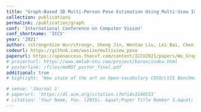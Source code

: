 ```yaml
---
title: "Graph-Based 3D Multi-Person Pose Estimation Using Multi-View Images"
collection: publications
permalink: /publication/graph
conf: 'International Conference on Computer Vision'
conf_shortname: 'ICCV'
year: '2021'
author: <strong>Size Wu</strong>, Sheng Jin, Wentao Liu, Lei Bai, Chen Qian, Dong Liu, and Wanli Ouyang
codeurl: https://github.com/wusize/multiview_pose
paperurl: https://openaccess.thecvf.com/content/ICCV2021/papers/Wu_Graph-Based_3D_Multi-Person_Pose_Estimation_Using_Multi-View_Images_ICCV_2021_paper.pdf
# projecturl: https://www.mmlab-ntu.com/project/baron/index.html
# posterlink: /files/mmMOT_poster_final.pdf
additional: true
# highlight: 'New state of the art on Open-vocabulary COCO/LVIS Benchmark.'

# venue: 'Journal 1'
# paperurl: 'https://dl.acm.org/citation.cfm?id=3240553'
# citation: 'Your Name, You. (2015). &quot;Paper Title Number 3.&quot; <i>Journal 1</i>. 1(3).'
---
```

